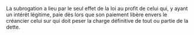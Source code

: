 La subrogation a lieu par le seul effet de la loi au profit de celui qui, y ayant un intérêt légitime, paie dès lors que son paiement libère envers le créancier celui sur qui doit peser la charge définitive de tout ou partie de la dette.   
